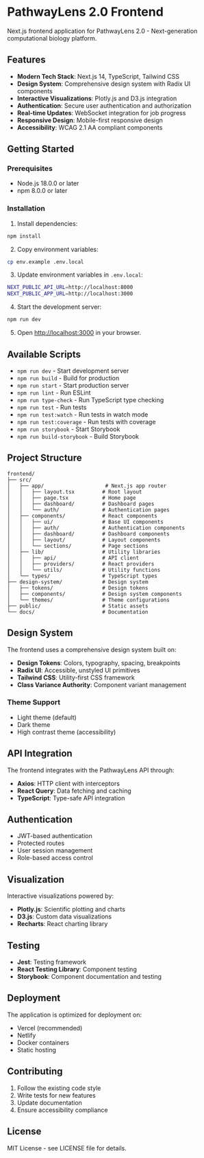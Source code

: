 # PathwayLens 2.0 Frontend

Next.js frontend application for PathwayLens 2.0 - Next-generation computational biology platform.

## Features

- **Modern Tech Stack**: Next.js 14, TypeScript, Tailwind CSS
- **Design System**: Comprehensive design system with Radix UI components
- **Interactive Visualizations**: Plotly.js and D3.js integration
- **Authentication**: Secure user authentication and authorization
- **Real-time Updates**: WebSocket integration for job progress
- **Responsive Design**: Mobile-first responsive design
- **Accessibility**: WCAG 2.1 AA compliant components

## Getting Started

### Prerequisites

- Node.js 18.0.0 or later
- npm 8.0.0 or later

### Installation

1. Install dependencies:
```bash
npm install
```

2. Copy environment variables:
```bash
cp env.example .env.local
```

3. Update environment variables in `.env.local`:
```bash
NEXT_PUBLIC_API_URL=http://localhost:8000
NEXT_PUBLIC_APP_URL=http://localhost:3000
```

4. Start the development server:
```bash
npm run dev
```

5. Open [http://localhost:3000](http://localhost:3000) in your browser.

## Available Scripts

- `npm run dev` - Start development server
- `npm run build` - Build for production
- `npm run start` - Start production server
- `npm run lint` - Run ESLint
- `npm run type-check` - Run TypeScript type checking
- `npm run test` - Run tests
- `npm run test:watch` - Run tests in watch mode
- `npm run test:coverage` - Run tests with coverage
- `npm run storybook` - Start Storybook
- `npm run build-storybook` - Build Storybook

## Project Structure

```
frontend/
├── src/
│   ├── app/                    # Next.js app router
│   │   ├── layout.tsx         # Root layout
│   │   ├── page.tsx           # Home page
│   │   ├── dashboard/         # Dashboard pages
│   │   └── auth/              # Authentication pages
│   ├── components/            # React components
│   │   ├── ui/                # Base UI components
│   │   ├── auth/              # Authentication components
│   │   ├── dashboard/         # Dashboard components
│   │   ├── layout/            # Layout components
│   │   └── sections/          # Page sections
│   ├── lib/                   # Utility libraries
│   │   ├── api/               # API client
│   │   ├── providers/         # React providers
│   │   └── utils/             # Utility functions
│   └── types/                 # TypeScript types
├── design-system/             # Design system
│   ├── tokens/                # Design tokens
│   ├── components/            # Design system components
│   └── themes/                # Theme configurations
├── public/                    # Static assets
└── docs/                      # Documentation
```

## Design System

The frontend uses a comprehensive design system built on:

- **Design Tokens**: Colors, typography, spacing, breakpoints
- **Radix UI**: Accessible, unstyled UI primitives
- **Tailwind CSS**: Utility-first CSS framework
- **Class Variance Authority**: Component variant management

### Theme Support

- Light theme (default)
- Dark theme
- High contrast theme (accessibility)

## API Integration

The frontend integrates with the PathwayLens API through:

- **Axios**: HTTP client with interceptors
- **React Query**: Data fetching and caching
- **TypeScript**: Type-safe API integration

## Authentication

- JWT-based authentication
- Protected routes
- User session management
- Role-based access control

## Visualization

Interactive visualizations powered by:

- **Plotly.js**: Scientific plotting and charts
- **D3.js**: Custom data visualizations
- **Recharts**: React charting library

## Testing

- **Jest**: Testing framework
- **React Testing Library**: Component testing
- **Storybook**: Component documentation and testing

## Deployment

The application is optimized for deployment on:

- Vercel (recommended)
- Netlify
- Docker containers
- Static hosting

## Contributing

1. Follow the existing code style
2. Write tests for new features
3. Update documentation
4. Ensure accessibility compliance

## License

MIT License - see LICENSE file for details.
